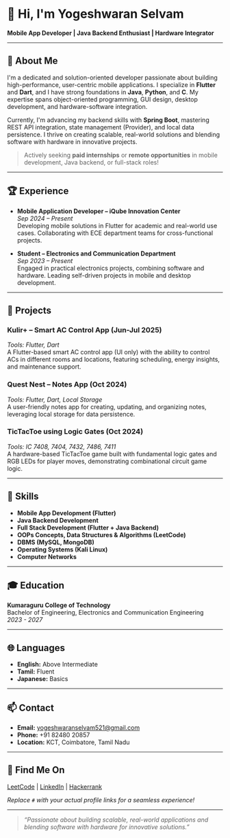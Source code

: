 # 👋 Hi, I'm Yogeshwaran Selvam

**Mobile App Developer | Java Backend Enthusiast | Hardware Integrator**

---

## 🚀 About Me

I'm a dedicated and solution-oriented developer passionate about building high-performance, user-centric mobile applications. I specialize in **Flutter** and **Dart**, and I have strong foundations in **Java**, **Python**, and **C**. My expertise spans object-oriented programming, GUI design, desktop development, and hardware-software integration.

Currently, I'm advancing my backend skills with **Spring Boot**, mastering REST API integration, state management (Provider), and local data persistence. I thrive on creating scalable, real-world solutions and blending software with hardware in innovative projects.

> Actively seeking **paid internships** or **remote opportunities** in mobile development, Java backend, or full-stack roles!

---

## 🏆 Experience

- **Mobile Application Developer – iQube Innovation Center**  
  *Sep 2024 – Present*  
  Developing mobile solutions in Flutter for academic and real-world use cases. Collaborating with ECE department teams for cross-functional projects.

- **Student – Electronics and Communication Department**  
  *Sep 2023 – Present*  
  Engaged in practical electronics projects, combining software and hardware. Leading self-driven projects in mobile and desktop development.

---

## 🌟 Projects

### Kulir+ – Smart AC Control App (Jun-Jul 2025)
*Tools: Flutter, Dart*  
A Flutter-based smart AC control app (UI only) with the ability to control ACs in different rooms and locations, featuring scheduling, energy insights, and maintenance support.

### Quest Nest – Notes App (Oct 2024)
*Tools: Flutter, Dart, Local Storage*  
A user-friendly notes app for creating, updating, and organizing notes, leveraging local storage for data persistence.

### TicTacToe using Logic Gates (Oct 2024)
*Tools: IC 7408, 7404, 7432, 7486, 7411*  
A hardware-based TicTacToe game built with fundamental logic gates and RGB LEDs for player moves, demonstrating combinational circuit game logic.

---

## 💼 Skills

- **Mobile App Development (Flutter)**
- **Java Backend Development**
- **Full Stack Development (Flutter + Java Backend)**
- **OOPs Concepts, Data Structures & Algorithms (LeetCode)**
- **DBMS (MySQL, MongoDB)**
- **Operating Systems (Kali Linux)**
- **Computer Networks**

---

## 🎓 Education

**Kumaraguru College of Technology**  
Bachelor of Engineering, Electronics and Communication Engineering  
*2023 - 2027*

---

## 🌐 Languages

- **English:** Above Intermediate
- **Tamil:** Fluent
- **Japanese:** Basics

---

## 📫 Contact

- **Email:** yogeshwaranselvam521@gmail.com
- **Phone:** +91 82480 20857
- **Location:** KCT, Coimbatore, Tamil Nadu

---

## 🔗 Find Me On

[LeetCode](#) | [LinkedIn](#) | [Hackerrank](#)

*Replace `#` with your actual profile links for a seamless experience!*

---

> *“Passionate about building scalable, real-world applications and blending software with hardware for innovative solutions.”*
